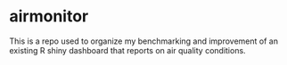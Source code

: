 # airmonitor

This is a repo used to organize my benchmarking and improvement of an existing R shiny dashboard that reports on air quality conditions.  

